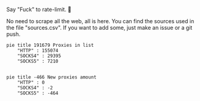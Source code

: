 
Say "Fuck" to rate-limit. 🖕

No need to scrape all the web, all is here.
You can find the sources used in the file "sources.csv".
If you want to add some, just make an issue or a git push.


```mermaid
pie title 191679 Proxies in list
    "HTTP" : 155074
    "SOCKS4" : 29395
    "SOCKS5" : 7210
            
```

```mermaid
pie title -466 New proxies amount
    "HTTP" : 0
    "SOCKS4" : -2
    "SOCKS5" : -464
```
        